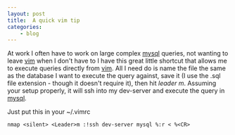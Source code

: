```yaml
---
layout: post
title:  A quick vim tip
categories:
    - blog
---
```

At work I often have to work on large complex [mysql][mysql] queries, not
wanting to leave [vim][vim] when I don't have to I have this great little
shortcut that allows me to execute queries directly from [vim][vim]. All I need
do is name the file the same as the database I want to execute the query
against, save it (I use the .sql file extension - though it doesn't require
it), then hit <em>leader m</em>. Assuming your setup properly, it will ssh into
my dev-server and execute the query in [mysql][mysql].

Just put this in your ~/.vimrc

    nmap <silent> <Leader>m :!ssh dev-server mysql %:r < %<CR>

[mysql]:    http://mysql.org
[vim]:      http://vim.org
